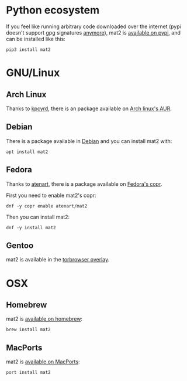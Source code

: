 # Python ecosystem

If you feel like running arbitrary code downloaded over the
internet (pypi doesn't support gpg signatures [anymore](https://github.com/pypa/python-packaging-user-guide/pull/466)),
mat2 is [available on pypi](https://pypi.org/project/mat2/), and can be
installed like this:

```
pip3 install mat2
```

# GNU/Linux

## Arch Linux

Thanks to [kpcyrd](https://archlinux.org/packages/?maintainer=kpcyrd), there is an package available on
[Arch linux's AUR](https://archlinux.org/packages/extra/any/mat2/).

## Debian

There is a package available in [Debian](https://packages.debian.org/search?keywords=mat2&searchon=names&section=all) and you can install mat2 with:

```
apt install mat2
```

## Fedora

Thanks to [atenart](https://ack.tf/), there is a package available on
[Fedora's copr]( https://copr.fedorainfracloud.org/coprs/atenart/mat2/ ).

First you need to enable mat2's copr:

```
dnf -y copr enable atenart/mat2
```

Then you can install mat2:

```
dnf -y install mat2
```

## Gentoo

mat2 is available in the [torbrowser overlay](https://github.com/MeisterP/torbrowser-overlay).


# OSX

## Homebrew

mat2 is [available on homebrew](https://formulae.brew.sh/formula/mat2):

```
brew install mat2
```

## MacPorts

mat2 is [available on MacPorts](https://ports.macports.org/port/mat2/):

```
port install mat2
```
